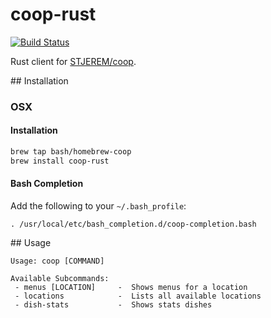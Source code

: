 # coop-rust

[![Build Status](https://travis-ci.org/bash/coop-rust.svg?branch=master)](https://travis-ci.org/bash/coop-rust)

Rust client for [STJEREM/coop](https://github.com/STJEREM/coop).


## Installation

### OSX

#### Installation

```bash
brew tap bash/homebrew-coop
brew install coop-rust
````

#### Bash Completion

Add the following to your `~/.bash_profile`:

```
. /usr/local/etc/bash_completion.d/coop-completion.bash
```


## Usage

```
Usage: coop [COMMAND]

Available Subcommands:
 - menus [LOCATION]     -  Shows menus for a location
 - locations            -  Lists all available locations
 - dish-stats           -  Shows stats dishes
```
